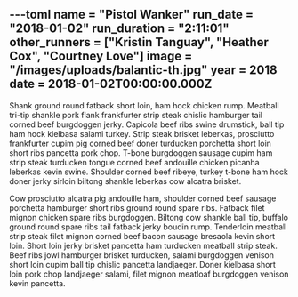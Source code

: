 ---toml
name = "Pistol Wanker"
run_date = "2018-01-02"
run_duration = "2:11:01"
other_runners = ["Kristin Tanguay", "Heather Cox", "Courtney Love"]
image = "/images/uploads/balantic-th.jpg"
year = 2018
date = 2018-01-02T00:00:00.000Z
---
Shank ground round fatback short loin, ham hock chicken rump. Meatball tri-tip shankle pork flank frankfurter strip steak chislic hamburger tail corned beef burgdoggen jerky. Capicola beef ribs swine drumstick, ball tip ham hock kielbasa salami turkey. Strip steak brisket leberkas, prosciutto frankfurter cupim pig corned beef doner turducken porchetta short loin short ribs pancetta pork chop. T-bone burgdoggen sausage cupim ham strip steak turducken tongue corned beef andouille chicken picanha leberkas kevin swine. Shoulder corned beef ribeye, turkey t-bone ham hock doner jerky sirloin biltong shankle leberkas cow alcatra brisket.

Cow prosciutto alcatra pig andouille ham, shoulder corned beef sausage porchetta hamburger short ribs ground round spare ribs. Fatback filet mignon chicken spare ribs burgdoggen. Biltong cow shankle ball tip, buffalo ground round spare ribs tail fatback jerky boudin rump. Tenderloin meatball strip steak filet mignon corned beef bacon sausage bresaola kevin short loin. Short loin jerky brisket pancetta ham turducken meatball strip steak. Beef ribs jowl hamburger brisket turducken, salami burgdoggen venison short loin cupim ball tip chislic pancetta landjaeger. Doner kielbasa short loin pork chop landjaeger salami, filet mignon meatloaf burgdoggen venison kevin pancetta.
